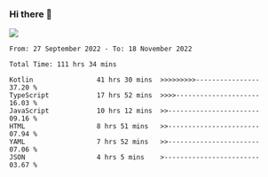 ### Hi there 👋

<!--<a href="https://github.com/search?o=desc&q=author%3Abushiyi&s=committer-date&type=Commits">-->
<!--    <img align="center" height = "178" src="https://github-readme-stats.vercel.app/api?username=bushiyi&count_private=true&show_icons=true&theme=noctis_minimus&hide=contribs&include_all_commits=true" />-->
<!--</a>-->
<!--<a href="https://github.com/bushiyi?tab=repositories">-->
<!--    <img align="center" height = "178" src="https://github-readme-stats.vercel.app/api/top-langs/?username=bushiyi&count_private=true&theme=noctis_minimus" />-->
<!--</a>-->
 
<!-- [![Ashutosh's github activity graph](https://activity-graph.herokuapp.com/graph?username=bushiyi&theme=react&bg_color=1B2932&point=698B69&line=698B69)](https://github.com/ashutosh00710/github-readme-activity-graph)
 -->


![](https://raw.githubusercontent.com/bushiyi/bushiyi/master/assets/github-contribution-grid-snake.svg)

<!--START_SECTION:waka-->

```text
From: 27 September 2022 - To: 18 November 2022

Total Time: 111 hrs 34 mins

Kotlin                41 hrs 30 mins  >>>>>>>>>----------------   37.20 %
TypeScript            17 hrs 52 mins  >>>>---------------------   16.03 %
JavaScript            10 hrs 12 mins  >>-----------------------   09.16 %
HTML                  8 hrs 51 mins   >>-----------------------   07.94 %
YAML                  7 hrs 52 mins   >>-----------------------   07.06 %
JSON                  4 hrs 5 mins    >------------------------   03.67 %
```

<!--END_SECTION:waka-->

